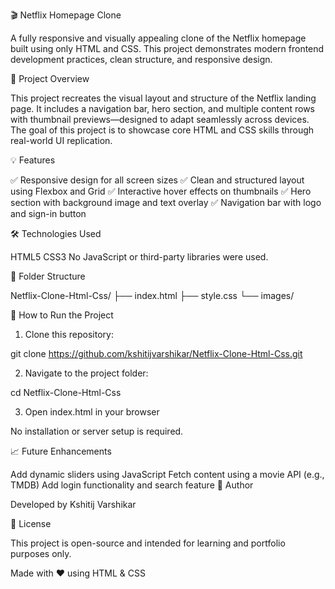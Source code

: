 🎬 Netflix Homepage Clone

A fully responsive and visually appealing clone of the Netflix homepage built using only HTML and CSS. This project demonstrates modern frontend development practices, clean structure, and responsive design.

📌 Project Overview

This project recreates the visual layout and structure of the Netflix landing page. It includes a navigation bar, hero section, and multiple content rows with thumbnail previews—designed to adapt seamlessly across devices. The goal of this project is to showcase core HTML and CSS skills through real-world UI replication.

💡 Features

✅ Responsive design for all screen sizes ✅ Clean and structured layout using Flexbox and Grid
✅ Interactive hover effects on thumbnails
✅ Hero section with background image and text overlay
✅ Navigation bar with logo and sign-in button

🛠 Technologies Used

HTML5
CSS3
No JavaScript or third-party libraries were used.

📁 Folder Structure

Netflix-Clone-Html-Css/ ├── index.html ├── style.css └── images/

🚀 How to Run the Project

1. Clone this repository:

git clone https://github.com/kshitijvarshikar/Netflix-Clone-Html-Css.git

2. Navigate to the project folder:

cd Netflix-Clone-Html-Css

3. Open index.html in your browser

No installation or server setup is required.

📈 Future Enhancements

Add dynamic sliders using JavaScript
Fetch content using a movie API (e.g., TMDB)
Add login functionality and search feature
🙌 Author

Developed by Kshitij Varshikar

📄 License

This project is open-source and intended for learning and portfolio purposes only.

Made with ❤ using HTML & CSS
